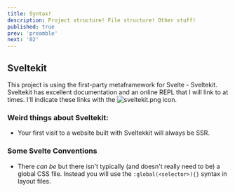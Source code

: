 ```yaml
---
title: Syntax!
description: Project structure! File structure! Other stuff!
published: true
prev: 'preamble'
next: '02'
---
```


## Sveltekit

This project is using the first-party metaframework for Svelte - Sveltekit. Sveltekit has excellent documentation and an online REPL that I will link to at times. I'll indicate these links with the ![sveltekit.png](/assets/sveltekit.png) icon.

### Weird things about Sveltekit:

- Your first visit to a website built with Sveltekkit will always be SSR.

### Some Svelte Conventions

- There _can be_ but there isn't typically (and doesn't really need to be) a global CSS file. Instead you will use the `:global(<selector>){}` syntax in layout files.
